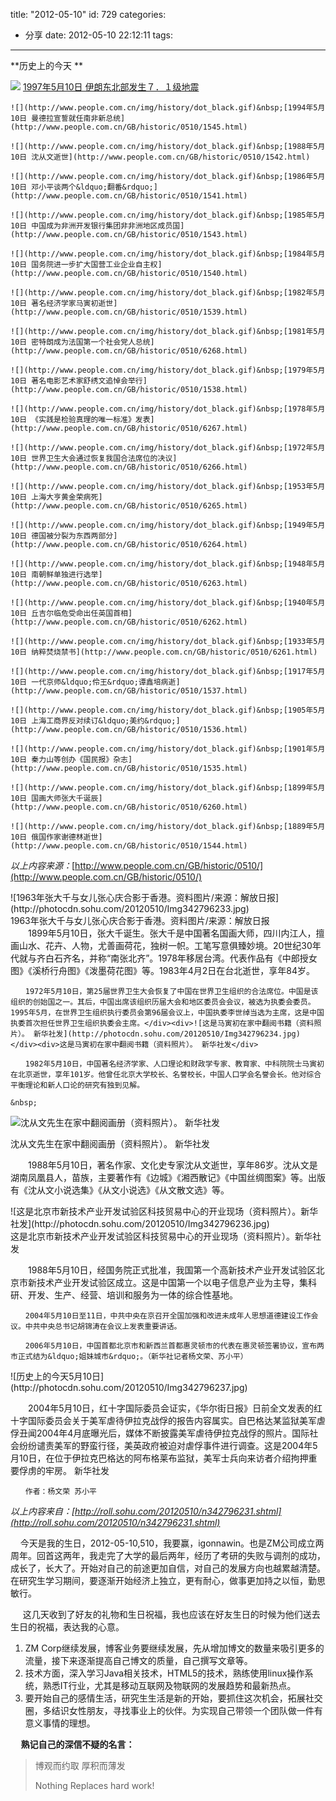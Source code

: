 title: "2012-05-10"
id: 729
categories:
  - 分享
date: 2012-05-10 22:12:11
tags:
---

<div>**历史上的今天&nbsp;**</div>

![](http://www.people.com.cn/img/history/dot_black.gif)&nbsp;[1997年5月10日 伊朗东北部发生７．１级地震](http://www.people.com.cn/GB/historic/0510/1546.html)

	![](http://www.people.com.cn/img/history/dot_black.gif)&nbsp;[1994年5月10日 曼德拉宣誓就任南非新总统](http://www.people.com.cn/GB/historic/0510/1545.html)

	![](http://www.people.com.cn/img/history/dot_black.gif)&nbsp;[1988年5月10日 沈从文逝世](http://www.people.com.cn/GB/historic/0510/1542.html)

	![](http://www.people.com.cn/img/history/dot_black.gif)&nbsp;[1986年5月10日 邓小平谈两个&ldquo;翻番&rdquo;](http://www.people.com.cn/GB/historic/0510/1541.html)

	![](http://www.people.com.cn/img/history/dot_black.gif)&nbsp;[1985年5月10日 中国成为非洲开发银行集团非非洲地区成员国](http://www.people.com.cn/GB/historic/0510/1543.html)

	![](http://www.people.com.cn/img/history/dot_black.gif)&nbsp;[1984年5月10日 国务院进一步扩大国营工业企业自主权](http://www.people.com.cn/GB/historic/0510/1540.html)

	![](http://www.people.com.cn/img/history/dot_black.gif)&nbsp;[1982年5月10日 著名经济学家马寅初逝世](http://www.people.com.cn/GB/historic/0510/1539.html)

	![](http://www.people.com.cn/img/history/dot_black.gif)&nbsp;[1981年5月10日 密特朗成为法国第一个社会党人总统](http://www.people.com.cn/GB/historic/0510/6268.html)

	![](http://www.people.com.cn/img/history/dot_black.gif)&nbsp;[1979年5月10日 著名电影艺术家舒绣文追悼会举行](http://www.people.com.cn/GB/historic/0510/1538.html)

	![](http://www.people.com.cn/img/history/dot_black.gif)&nbsp;[1978年5月10日 《实践是检验真理的唯一标准》发表](http://www.people.com.cn/GB/historic/0510/6267.html)

	![](http://www.people.com.cn/img/history/dot_black.gif)&nbsp;[1972年5月10日 世界卫生大会通过恢复我国合法席位的决议](http://www.people.com.cn/GB/historic/0510/6266.html)

	![](http://www.people.com.cn/img/history/dot_black.gif)&nbsp;[1953年5月10日 上海大亨黄金荣病死](http://www.people.com.cn/GB/historic/0510/6265.html)

	![](http://www.people.com.cn/img/history/dot_black.gif)&nbsp;[1949年5月10日 德国被分裂为东西两部分](http://www.people.com.cn/GB/historic/0510/6264.html)

	![](http://www.people.com.cn/img/history/dot_black.gif)&nbsp;[1948年5月10日 南朝鲜单独进行选举](http://www.people.com.cn/GB/historic/0510/6263.html)

	![](http://www.people.com.cn/img/history/dot_black.gif)&nbsp;[1940年5月10日 丘吉尔临危受命出任英国首相](http://www.people.com.cn/GB/historic/0510/6262.html)

	![](http://www.people.com.cn/img/history/dot_black.gif)&nbsp;[1933年5月10日 纳粹焚烧禁书](http://www.people.com.cn/GB/historic/0510/6261.html)

	![](http://www.people.com.cn/img/history/dot_black.gif)&nbsp;[1917年5月10日 一代京师&ldquo;伶王&rdquo;谭鑫培病逝](http://www.people.com.cn/GB/historic/0510/1537.html)

	![](http://www.people.com.cn/img/history/dot_black.gif)&nbsp;[1905年5月10日 上海工商界反对续订&ldquo;美约&rdquo;](http://www.people.com.cn/GB/historic/0510/1536.html)

	![](http://www.people.com.cn/img/history/dot_black.gif)&nbsp;[1901年5月10日 秦力山等创办《国民报》杂志](http://www.people.com.cn/GB/historic/0510/1535.html)

	![](http://www.people.com.cn/img/history/dot_black.gif)&nbsp;[1899年5月10日 国画大师张大千诞辰](http://www.people.com.cn/GB/historic/0510/6260.html)

	![](http://www.people.com.cn/img/history/dot_black.gif)&nbsp;[1889年5月10日 俄国作家谢德林逝世](http://www.people.com.cn/GB/historic/0510/1544.html)

_以上内容来源：_[http://www.people.com.cn/GB/historic/0510/](http://www.people.com.cn/GB/historic/0510/)
<div>![1963年张大千与女儿张心庆合影于香港。资料图片/来源：解放日报](http://photocdn.sohu.com/20120510/Img342796233.jpg)</div><div>1963年张大千与女儿张心庆合影于香港。资料图片/来源：解放日报</div><div>　　1899年5月10日，张大千诞生。张大千是中国著名国画大师，四川内江人，擅画山水、花卉、人物，尤善画荷花，独树一帜。工笔写意俱臻妙境。20世纪30年代就与齐白石齐名，并称&ldquo;南张北齐&rdquo;。1978年移居台湾。代表作品有《中郎授女图》《溪桥行舟图》《泼墨荷花图》等。1983年4月2日在台北逝世，享年84岁。

	　　1972年5月10日，第25届世界卫生大会恢复了中国在世界卫生组织的合法席位。中国是该组织的创始国之一。其后，中国出席该组织历届大会和地区委员会会议，被选为执委会委员。1995年5月，在世界卫生组织执行委员会第96届会议上，中国执委李世绰当选为主席，这是中国执委首次担任世界卫生组织执委会主席。</div><div>![这是马寅初在家中翻阅书籍（资料照片）。 新华社发](http://photocdn.sohu.com/20120510/Img342796234.jpg)</div><div>这是马寅初在家中翻阅书籍（资料照片）。 新华社发</div>

	　　1982年5月10日，中国著名经济学家、人口理论和财政学专家、教育家、中科院院士马寅初在北京逝世，享年101岁。他曾任北京大学校长、名誉校长，中国人口学会名誉会长。他对综合平衡理论和新人口论的研究有独到见解。

	&nbsp;

![沈从文先生在家中翻阅画册（资料照片）。 新华社发](http://photocdn.sohu.com/20120510/Img342796235.jpg)
<div>沈从文先生在家中翻阅画册（资料照片）。 新华社发</div>

　　1988年5月10日，著名作家、文化史专家沈从文逝世，享年86岁。沈从文是湖南凤凰县人，苗族，主要著作有《边城》《湘西散记》《中国丝绸图案》等。出版有《沈从文小说选集》《从文小说选》《从文散文选》等。
<div>![这是北京市新技术产业开发试验区科技贸易中心的开业现场（资料照片）。新华社发](http://photocdn.sohu.com/20120510/Img342796236.jpg)</div><div>这是北京市新技术产业开发试验区科技贸易中心的开业现场（资料照片）。新华社发</div>

　　1988年5月10日，经国务院正式批准，我国第一个高新技术产业开发试验区北京市新技术产业开发试验区成立。这是中国第一个以电子信息产业为主导，集科研、开发、生产、经营、培训和服务为一体的综合性基地。

	　　2004年5月10日至11日，中共中央在京召开全国加强和改进未成年人思想道德建设工作会议。中共中央总书记胡锦涛在会议上发表重要讲话。

	　　2006年5月10日，中国首都北京市和新西兰首都惠灵顿市的代表在惠灵顿签署协议，宣布两市正式结为&ldquo;姐妹城市&rdquo;。（新华社记者杨文荣、苏小平）
<div>![历史上的今天5月10日](http://photocdn.sohu.com/20120510/Img342796237.jpg)</div>

　　2004年5月10日，红十字国际委员会证实，《华尔街日报》日前全文发表的红十字国际委员会关于美军虐待伊拉克战俘的报告内容属实。自巴格达某监狱美军虐俘丑闻2004年4月底曝光后，媒体不断披露美军虐待伊拉克战俘的照片。国际社会纷纷谴责美军的野蛮行径，美英政府被迫对虐俘事件进行调查。这是2004年5月10日，在位于伊拉克巴格达的阿布格莱布监狱，美军士兵向来访者介绍拘押重要俘虏的牢房。 新华社发

	　　作者：杨文荣 苏小平

_以上内容来自：[http://roll.sohu.com/20120510/n342796231.shtml](http://roll.sohu.com/20120510/n342796231.shtml)_

&nbsp; &nbsp; 今天是我的生日，2012-05-10,510，我要赢，igonnawin。也是ZM公司成立两周年。回首这两年，我走完了大学的最后两年，经历了考研的失败与调剂的成功，成长了，长大了。开始对自己的前途更加自信，对自己的发展方向也越累越清楚。在研究生学习期间，要逐渐开始经济上独立，更有耐心，做事更加持之以恒，勤思敏行。

&nbsp; &nbsp; &nbsp;这几天收到了好友的礼物和生日祝福，我也应该在好友生日的时候为他们送去生日的祝福，表达我的心意。

1.  ZM Corp继续发展，博客业务要继续发展，先从增加博文的数量来吸引更多的流量，接下来逐渐提高自己博文的质量，自己撰写文章等。
2.  技术方面，深入学习Java相关技术，HTML5的技术，熟练使用linux操作系统，熟悉IT行业，尤其是移动互联网及物联网的发展趋势和最新热点。
3.  要开始自己的感情生活，研究生生活是新的开始，要抓住这次机会，拓展社交圈，多结识女性朋友，寻找事业上的伙伴。为实现自己带领一个团队做一件有意义事情的理想。

**&nbsp; &nbsp; &nbsp;熟记自己的深信不疑的名言：**
> 博观而约取 厚积而薄发
> 
> Nothing Replaces hard work!